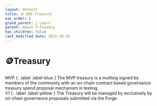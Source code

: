 ```yaml
---
layout: default
title: 🪙 DAO Treasury
nav_order: 6
grand_parent: 📓 Learn
parent: About Y-Foundry
has_children: false
last_modified_date: 2022-10-25
---
```


# 🪙Treasury
<div class="code-example" markdown="1">
MVP
{: .label .label-blue }
The MVP treasury is a multisig signed by members of the community with an on-chain contract based governance treasury spend proposal mechanism in testing.
</div>

<div class="code-example" markdown="1">
V1
{: .label .label-yellow }
The Treasury will be managed by exclusively by on-chain governance proposals submitted via the Forge.
</div>
